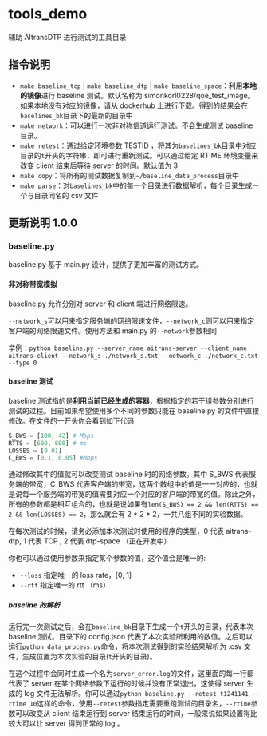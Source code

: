 # tools_demo

辅助 AItransDTP 进行测试的工具目录

## 指令说明

* `make baseline_tcp` | `make baseline_dtp` | `make baseline_space`：利用**本地的镜像**进行 baseline 测试。默认名称为 simonkorl0228/qoe_test_image。如果本地没有对应的镜像，请从 dockerhub 上进行下载。得到的结果会在`baselines_bk`目录下的最新的目录中
* `make network`：可以进行一次非对称信道运行测试。不会生成测试 baseline 目录。
* `make retest`：通过给定环境参数 TESTID ，将其为`baselines_bk`目录中对应目录的`t`开头的字符串，即可进行重新测试。可以通过给定 RTIME 环境变量来改变 client 结束后等待 server 的时间。默认值为 3
* `make copy`：将所有的测试数据复制到`~/baseline_data_process`目录中
* `make parse`：对`baselines_bk`中的每一个目录进行数据解析，每个目录生成一个与目录同名的 csv 文件

## 更新说明 1.0.0

### baseline.py

baseline.py 基于 main.py 设计，提供了更加丰富的测试方式。

#### 非对称带宽模拟

baseline.py 允许分别对 server 和 client 端进行网络限速。

`--network_s`可以用来指定服务端的网络限速文件，`--network_c`则可以用来指定客户端的网络限速文件。使用方法和 main.py 的`--network`参数相同

举例：`python baseline.py --server_name aitrans-server --client_name aitrans-client --network_s ./network_s.txt --network_c ./network_c.txt --type 0`

#### baseline 测试

baseline 测试指的是**利用当前已经生成的容器**，根据指定的若干组参数分别进行测试的过程。目前如果希望使用多个不同的参数只能在 baseline.py 的文件中直接修改。在文件的一开头你会看到如下代码

```python
S_BWS = [100, 42] # Mbps
RTTS = [600, 800] # ms
LOSSES = [0.01]
C_BWS = [0.1, 0.05] #Mbps
```

通过修改其中的值就可以改变测试 baseline 时的网络参数。其中 S_BWS 代表服务端的带宽，C_BWS 代表客户端的带宽，这两个数组中的值是一一对应的，也就是说每一个服务端的带宽的值需要对应一个对应的客户端的带宽的值。除此之外，所有的参数都是相互组合的，也就是说如果有`len(S_BWS) == 2 && len(RTTS) == 2 && len(LOSSES) == 2`，那么就会有 2 * 2 * 2，一共八组不同的实验数据。

在每次测试的时候，请务必添加本次测试时使用的程序的类型，0 代表 aitrans-dtp, 1 代表 TCP , 2 代表 dtp-space （正在开发中）

你也可以通过使用参数来指定某个参数的值，这个值会是唯一的:

* `--loss` 指定唯一的 loss rate，[0, 1]
* `--rtt` 指定唯一的 rtt （ms）

##### baseline 的解析

运行完一次测试之后，会在`baseline_bk`目录下生成一个`t`开头的目录，代表本次 baseline 测试。目录下的 config.json 代表了本次实验所利用的数值。之后可以运行`python data_process.py`命令，将本次测试得到的实验结果解析为 .csv 文件，生成位置为本次实验的目录(`t`开头的目录)。

在这个过程中会同时生成一个名为`server_error.log`的文件，这里面的每一行都代表了 server 在某个网络参数下运行的时候并没有正常退出，这使得 server 生成的 log 文件无法解析。你可以通过`python baseline.py --retest t1241141 --rtime 10`这样的命令，使用`--retest`参数指定需要重跑测试的目录名，`--rtime`参数可以改变从 client 结束运行到 server 结束运行的时间，一般来说如果设置得比较大可以让 server 得到正常的 log 。
